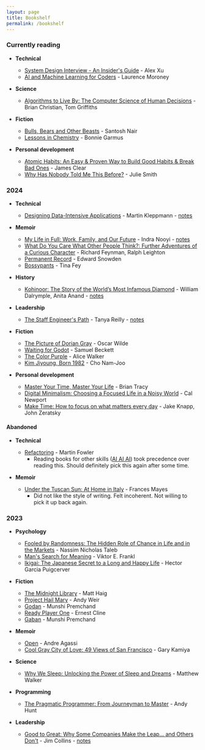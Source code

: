 ```yaml
---
layout: page
title: Bookshelf
permalink: /bookshelf
---
```


### Currently reading

* **Technical**
  * [System Design Interview - An Insider's Guide](https://www.google.co.in/books/edition/System_Design_Interview_An_Insider_s_Gui/b_mUzQEACAAJ) - Alex Xu
  * [AI and Machine Learning for Coders](https://learning.oreilly.com/library/view/ai-and-machine/9781492078180/) - Laurence Moroney
  

* **Science**
  * [Algorithms to Live By: The Computer Science of Human Decisions](https://www.goodreads.com/book/show/25666050-algorithms-to-live-by) - Brian Christian, Tom Griffiths

* **Fiction**
  * [Bulls, Bears and Other Beasts](https://www.goodreads.com/en/book/show/32716919) - Santosh Nair
  * [Lessons in Chemistry](https://www.goodreads.com/book/show/206305528-lessons-in-chemistry) - Bonnie Garmus

* **Personal development**
  * [Atomic Habits: An Easy & Proven Way to Build Good Habits & Break Bad Ones](https://jamesclear.com/atomic-habits) - James Clear
  * [Why Has Nobody Told Me This Before?](https://www.goodreads.com/book/show/58536046-why-has-nobody-told-me-this-before) - Julie Smith

### 2024

* **Technical**
  * [Designing Data-Intensive Applications](https://www.oreilly.com/library/view/designing-data-intensive-applications/9781491903063/) - Martin Kleppmann - [notes](/ddia)

* **Memoir**
  * [My Life in Full: Work, Family, and Our Future](https://www.goodreads.com/book/show/57499853-my-life-in-full) - Indra Nooyi - [notes](/my-life-in-full)
  * [What Do You Care What Other People Think?: Further Adventures of a Curious Character](https://www.goodreads.com/book/show/35167718-what-do-you-care-what-other-people-think) - Richard Feynman, Ralph Leighton
  * [Permanent Record](https://www.goodreads.com/book/show/51801760-permanent-record) - Edward Snowden
  * [Bossypants](https://www.goodreads.com/book/show/9418327-bossypants) - Tina Fey

* **History**
  * [Kohinoor: The Story of the World’s Most Infamous Diamond](https://www.goodreads.com/book/show/33391999-kohinoor) - William Dalrymple, Anita Anand - [notes](/2024/01/21/kohinoor-book-notes)

* **Leadership**
  * [The Staff Engineer's Path](https://www.oreilly.com/library/view/the-staff-engineers/9781098118723/) - Tanya Reilly - [notes](/staff-engineers-path)

* **Fiction**
  * [The Picture of Dorian Gray](https://www.goodreads.com/book/show/5297.The_Picture_of_Dorian_Gray) - Oscar Wilde
  * [Waiting for Godot](https://www.goodreads.com/book/show/17716.Waiting_for_Godot) - Samuel Beckett
  * [The Color Purple](https://www.goodreads.com/book/show/52892857-the-color-purple) - Alice Walker
  * [Kim Jiyoung, Born 1982](https://www.goodreads.com/book/show/46041199-kim-jiyoung-born-1982) - Cho Nam-Joo

* **Personal development**
  * [Master Your Time, Master Your Life](https://www.goodreads.com/book/show/31287110-master-your-time-master-your-life) - Brian Tracy
  * [Digital Minimalism: Choosing a Focused Life in a Noisy World](https://www.goodreads.com/book/show/40672036-digital-minimalism) - Cal Newport
  * [Make Time: How to focus on what matters every day](https://maketime.blog/) - Jake Knapp, John Zeratsky

#### Abandoned

* **Technical**
  * [Refactoring](https://martinfowler.com/books/refactoring.html) - Martin Fowler
    * Reading books for other skills ([AI AI AI](https://www.youtube.com/watch?v=-P-ein58laA)) took precedence over reading this. Should definitely pick this again after some time.

* **Memoir**
  * [Under the Tuscan Sun: At Home in Italy](https://www.goodreads.com/book/show/480479.Under_the_Tuscan_Sun) - Frances Mayes
    * Did not like the style of writing. Felt incoherent. Not willing to pick it up back again.

### 2023

* **Psychology**
    * [Fooled by Randomness: The Hidden Role of Chance in Life and in the Markets](https://www.goodreads.com/review/show/366460890) - Nassim Nicholas Taleb
    * [Man's Search for Meaning](https://www.goodreads.com/book/show/4069.Man_s_Search_for_Meaning) - Viktor E. Frankl
    * [Ikigai: The Japanese Secret to a Long and Happy Life](https://www.goodreads.com/book/show/39995046-ikigai) - Hector Garcia Puigcerver

* **Fiction**
  * [The Midnight Library](https://www.goodreads.com/book/show/52578297-the-midnight-library) - Matt Haig
  * [Project Hail Mary](https://www.goodreads.com/book/show/54493401-project-hail-mary) - Andy Weir
  * [Godan](https://www.goodreads.com/book/show/12029149-godan) - Munshi Premchand
  * [Ready Player One](https://www.goodreads.com/book/show/9969571-ready-player-one) - Ernest Cline
  * [Gaban](https://www.goodreads.com/book/show/11692391-gaban) - Munshi Premchand

* **Memoir**
  * [Open](https://www.goodreads.com/book/show/6480781-open) - Andre Agassi
  * [Cool Gray City of Love: 49 Views of San Francisco](https://www.goodreads.com/book/show/18749122-cool-gray-city-of-love) - Gary Kamiya

* **Science**
  * [Why We Sleep: Unlocking the Power of Sleep and Dreams](https://www.goodreads.com/book/show/34466963-why-we-sleep) - Matthew Walker

* **Programming**
  * [The Pragmatic Programmer: From Journeyman to Master](https://www.goodreads.com/book/show/4099.The_Pragmatic_Programmer) - Andy Hunt

* **Leadership**
  * [Good to Great: Why Some Companies Make the Leap... and Others Don't](https://www.goodreads.com/book/show/76865.Good_to_Great) - Jim Collins - [notes](/good-to-great)